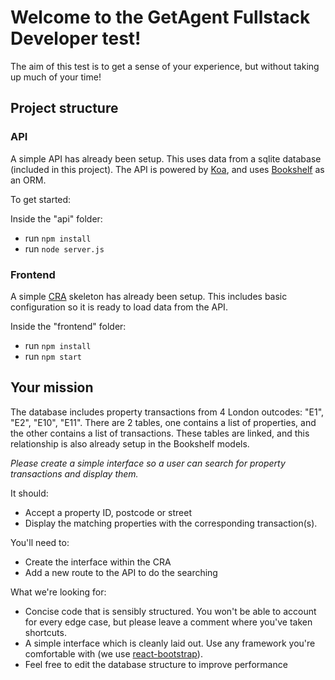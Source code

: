# Welcome to the GetAgent Fullstack Developer test!

The aim of this test is to get a sense of your experience, but without taking up much of your time!

## Project structure

### API

A simple API has already been setup. This uses data from a sqlite database (included in this project). The API is powered by [Koa](https://github.com/koajs/koa), and uses [Bookshelf](https://bookshelfjs.org/) as an ORM.

To get started:

Inside the "api" folder: 
- run `npm install`
- run `node server.js`

### Frontend

A simple [CRA](https://create-react-app.dev) skeleton has already been setup. This includes basic configuration so it is ready to load data from the API.

Inside the "frontend" folder: 
- run `npm install`
- run `npm start`


## Your mission

The database includes property transactions from 4 London outcodes: "E1", "E2", "E10", "E11". There are 2 tables, one contains a list of properties, and the other contains a list of transactions. These tables are linked, and this relationship is also already setup in the Bookshelf models.

*Please create a simple interface so a user can search for property transactions and display them.*

It should:
- Accept a property ID, postcode or street
- Display the matching properties with the corresponding transaction(s).

You'll need to:
- Create the interface within the CRA
- Add a new route to the API to do the searching

What we're looking for:
- Concise code that is sensibly structured. You won't be able to account for every edge case, but please leave a comment where you've taken shortcuts.
- A simple interface which is cleanly laid out. Use any framework you're comfortable with (we use [react-bootstrap](https://react-bootstrap.github.io/)).
- Feel free to edit the database structure to improve performance
